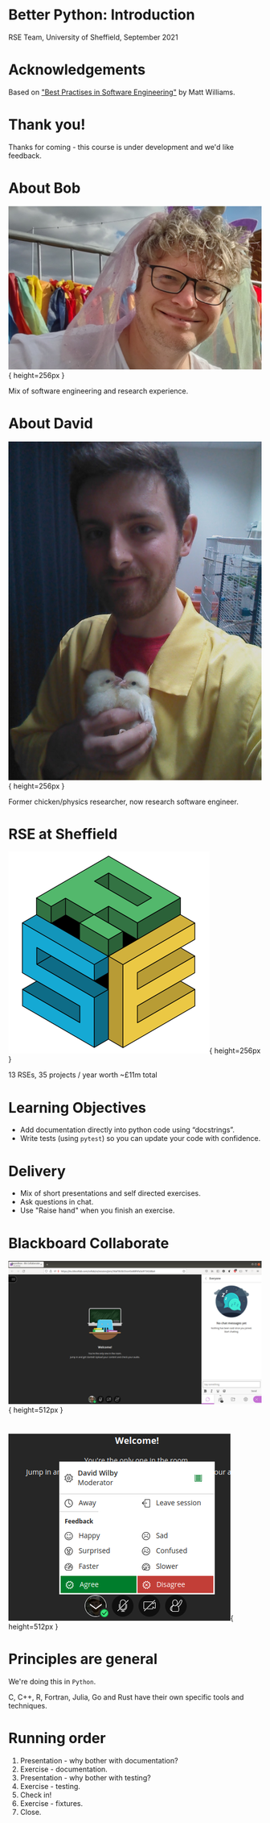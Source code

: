 # Better Python: Introduction

<style> .reveal h1 { font-size: 2em; } </style>

RSE Team, University of Sheffield, September 2021

# Acknowledgements

Based on ["Best Practises in Software Engineering"](https://gitlab.com/milliams/software_engineering_best_practices) by Matt Williams.

# Thank you!

Thanks for coming - this course is under development and we'd like feedback.

# About Bob

![Bob Turner](images/bobicorn.jpg){ height=256px }

Mix of software engineering and research experience.

# About David

![David Wilby](images/chickenboy.jpeg){ height=256px }

Former chicken/physics researcher, now research software engineer.

# RSE at Sheffield

![RSE](https://github.com/RSE-Sheffield/RSE-Sheffield.github.io/raw/master/assets/images/logo/rse-logoonly-stroke.png){ height=256px }

13 RSEs, 35 projects / year worth ~£11m total

# Learning Objectives

* Add documentation directly into python code using “docstrings”.
* Write tests (using `pytest`) so you can update your code with confidence.

# Delivery

* Mix of short presentations and self directed exercises.
* Ask questions in chat.
* Use "Raise hand" when you finish an exercise.

# Blackboard Collaborate
![](images/blackboard_colab_screenshot.png){ height=512px }

# 
![](images/blackboard_colab_screenshot_detail.png){ height=512px }

# Principles are general

We're doing this in `Python`.

C, C++, R, Fortran, Julia, Go and Rust have their own specific tools and techniques.

# Running order

1. Presentation - why bother with documentation?
2. Exercise - documentation.
3. Presentation - why bother with testing?
4. Exercise - testing.
5. Check in!
6. Exercise - fixtures.
7. Close.
